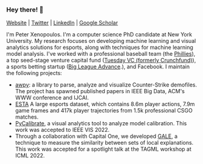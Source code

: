 ### Hey there! 👋
[Website](http://www.peterxeno.com/) | [Twitter](https://twitter.com/peterxeno) | [LinkedIn](https://www.linkedin.com/in/xenopoulos/) | [Google Scholar](https://scholar.google.com/citations?user=F-JeV_kAAAAJ)

I'm Peter Xenopoulos. I'm a computer science PhD candidate at New York University. My research focuses on developing machine learning and visual analytics solutions for esports, along with techniques for machine learning model analysis. I've worked with a professional baseball team (the [Phillies](https://en.wikipedia.org/wiki/Philadelphia_Phillies)), a top seed-stage venture capital fund ([Tuesday VC (formerly Crunchfund)](https://tuesday.vc/)), a sports betting startup ([Big League Advance](https://bigleagueadvance.com/).), and Facebook. I maintain the following projects:

- [awpy](https://github.com/pnxenopoulos/awpy): a library to parse, analyze and visualize Counter-Strike demofiles. The project has spawned published papers in IEEE Big Data, ACM's WWW conference and IJCAI.
- [ESTA](https://github.com/pnxenopoulos/ESTA) A large esports dataset, which contains 8.6m player actions, 7.9m game frames and 417k player trajectories from 1.5k professional CSGO matches.
- [PyCalibrate](https://github.com/VIDA-NYU/pycalibrate), a visual analytics tool to analyze model calibration. This work was accepted to IEEE VIS 2022.
- Through a collaboration with Capital One, we developed [GALE](https://github.com/pnxenopoulos/gale), a technique to measure the similarity between sets of local explanations. This work was accepted for a spotlight talk at the TAGML workshop at ICML 2022.
